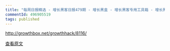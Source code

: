 ```yaml
---
title: "每周日报精选 - 增长黑客日报479期 - 增长黑盒 - 增长黑客专用工具箱 - 增长黑客社区"
commentId: 496905519
tags: published
---
```


http://growthbox.net/growthhack/8116/
    
[查看原文](https://github.com/lotosbin/lotosbin.github.io/issues/102)
    